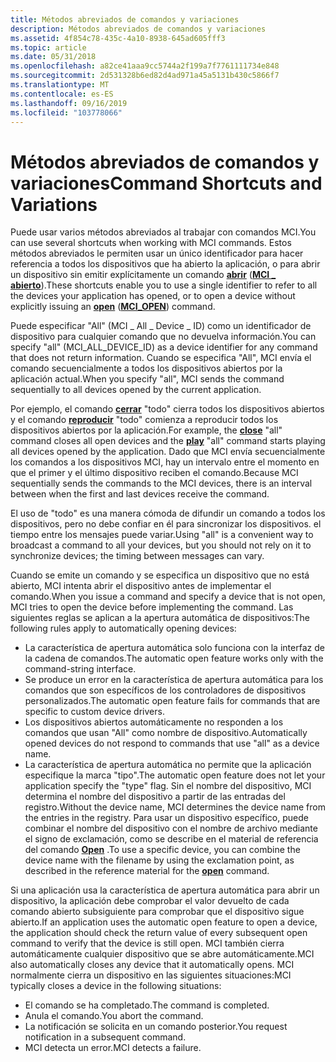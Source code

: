 ```yaml
---
title: Métodos abreviados de comandos y variaciones
description: Métodos abreviados de comandos y variaciones
ms.assetid: 4f854c78-435c-4a10-8938-645ad605fff3
ms.topic: article
ms.date: 05/31/2018
ms.openlocfilehash: a82ce41aaa9cc5744a2f199a7f7761111734e848
ms.sourcegitcommit: 2d531328b6ed82d4ad971a45a5131b430c5866f7
ms.translationtype: MT
ms.contentlocale: es-ES
ms.lasthandoff: 09/16/2019
ms.locfileid: "103778066"
---
```

# <a name="command-shortcuts-and-variations"></a><span data-ttu-id="5bfbf-103">Métodos abreviados de comandos y variaciones</span><span class="sxs-lookup"><span data-stu-id="5bfbf-103">Command Shortcuts and Variations</span></span>

<span data-ttu-id="5bfbf-104">Puede usar varios métodos abreviados al trabajar con comandos MCI.</span><span class="sxs-lookup"><span data-stu-id="5bfbf-104">You can use several shortcuts when working with MCI commands.</span></span> <span data-ttu-id="5bfbf-105">Estos métodos abreviados le permiten usar un único identificador para hacer referencia a todos los dispositivos que ha abierto la aplicación, o para abrir un dispositivo sin emitir explícitamente un comando [**abrir**](open.md) ([**MCI \_ abierto**](mci-open.md)).</span><span class="sxs-lookup"><span data-stu-id="5bfbf-105">These shortcuts enable you to use a single identifier to refer to all the devices your application has opened, or to open a device without explicitly issuing an [**open**](open.md) ([**MCI\_OPEN**](mci-open.md)) command.</span></span>

<span data-ttu-id="5bfbf-106">Puede especificar "All" (MCI \_ All \_ Device \_ ID) como un identificador de dispositivo para cualquier comando que no devuelva información.</span><span class="sxs-lookup"><span data-stu-id="5bfbf-106">You can specify "all" (MCI\_ALL\_DEVICE\_ID) as a device identifier for any command that does not return information.</span></span> <span data-ttu-id="5bfbf-107">Cuando se especifica "All", MCI envía el comando secuencialmente a todos los dispositivos abiertos por la aplicación actual.</span><span class="sxs-lookup"><span data-stu-id="5bfbf-107">When you specify "all", MCI sends the command sequentially to all devices opened by the current application.</span></span>

<span data-ttu-id="5bfbf-108">Por ejemplo, el comando [**cerrar**](close.md) "todo" cierra todos los dispositivos abiertos y el comando [**reproducir**](play.md) "todo" comienza a reproducir todos los dispositivos abiertos por la aplicación.</span><span class="sxs-lookup"><span data-stu-id="5bfbf-108">For example, the [**close**](close.md) "all" command closes all open devices and the [**play**](play.md) "all" command starts playing all devices opened by the application.</span></span> <span data-ttu-id="5bfbf-109">Dado que MCI envía secuencialmente los comandos a los dispositivos MCI, hay un intervalo entre el momento en que el primer y el último dispositivo reciben el comando.</span><span class="sxs-lookup"><span data-stu-id="5bfbf-109">Because MCI sequentially sends the commands to the MCI devices, there is an interval between when the first and last devices receive the command.</span></span>

<span data-ttu-id="5bfbf-110">El uso de "todo" es una manera cómoda de difundir un comando a todos los dispositivos, pero no debe confiar en él para sincronizar los dispositivos. el tiempo entre los mensajes puede variar.</span><span class="sxs-lookup"><span data-stu-id="5bfbf-110">Using "all" is a convenient way to broadcast a command to all your devices, but you should not rely on it to synchronize devices; the timing between messages can vary.</span></span>

<span data-ttu-id="5bfbf-111">Cuando se emite un comando y se especifica un dispositivo que no está abierto, MCI intenta abrir el dispositivo antes de implementar el comando.</span><span class="sxs-lookup"><span data-stu-id="5bfbf-111">When you issue a command and specify a device that is not open, MCI tries to open the device before implementing the command.</span></span> <span data-ttu-id="5bfbf-112">Las siguientes reglas se aplican a la apertura automática de dispositivos:</span><span class="sxs-lookup"><span data-stu-id="5bfbf-112">The following rules apply to automatically opening devices:</span></span>

-   <span data-ttu-id="5bfbf-113">La característica de apertura automática solo funciona con la interfaz de la cadena de comandos.</span><span class="sxs-lookup"><span data-stu-id="5bfbf-113">The automatic open feature works only with the command-string interface.</span></span>
-   <span data-ttu-id="5bfbf-114">Se produce un error en la característica de apertura automática para los comandos que son específicos de los controladores de dispositivos personalizados.</span><span class="sxs-lookup"><span data-stu-id="5bfbf-114">The automatic open feature fails for commands that are specific to custom device drivers.</span></span>
-   <span data-ttu-id="5bfbf-115">Los dispositivos abiertos automáticamente no responden a los comandos que usan "All" como nombre de dispositivo.</span><span class="sxs-lookup"><span data-stu-id="5bfbf-115">Automatically opened devices do not respond to commands that use "all" as a device name.</span></span>
-   <span data-ttu-id="5bfbf-116">La característica de apertura automática no permite que la aplicación especifique la marca "tipo".</span><span class="sxs-lookup"><span data-stu-id="5bfbf-116">The automatic open feature does not let your application specify the "type" flag.</span></span> <span data-ttu-id="5bfbf-117">Sin el nombre del dispositivo, MCI determina el nombre del dispositivo a partir de las entradas del registro.</span><span class="sxs-lookup"><span data-stu-id="5bfbf-117">Without the device name, MCI determines the device name from the entries in the registry.</span></span> <span data-ttu-id="5bfbf-118">Para usar un dispositivo específico, puede combinar el nombre del dispositivo con el nombre de archivo mediante el signo de exclamación, como se describe en el material de referencia del comando [**Open**](open.md) .</span><span class="sxs-lookup"><span data-stu-id="5bfbf-118">To use a specific device, you can combine the device name with the filename by using the exclamation point, as described in the reference material for the [**open**](open.md) command.</span></span>

<span data-ttu-id="5bfbf-119">Si una aplicación usa la característica de apertura automática para abrir un dispositivo, la aplicación debe comprobar el valor devuelto de cada comando abierto subsiguiente para comprobar que el dispositivo sigue abierto.</span><span class="sxs-lookup"><span data-stu-id="5bfbf-119">If an application uses the automatic open feature to open a device, the application should check the return value of every subsequent open command to verify that the device is still open.</span></span> <span data-ttu-id="5bfbf-120">MCI también cierra automáticamente cualquier dispositivo que se abre automáticamente.</span><span class="sxs-lookup"><span data-stu-id="5bfbf-120">MCI also automatically closes any device that it automatically opens.</span></span> <span data-ttu-id="5bfbf-121">MCI normalmente cierra un dispositivo en las siguientes situaciones:</span><span class="sxs-lookup"><span data-stu-id="5bfbf-121">MCI typically closes a device in the following situations:</span></span>

-   <span data-ttu-id="5bfbf-122">El comando se ha completado.</span><span class="sxs-lookup"><span data-stu-id="5bfbf-122">The command is completed.</span></span>
-   <span data-ttu-id="5bfbf-123">Anula el comando.</span><span class="sxs-lookup"><span data-stu-id="5bfbf-123">You abort the command.</span></span>
-   <span data-ttu-id="5bfbf-124">La notificación se solicita en un comando posterior.</span><span class="sxs-lookup"><span data-stu-id="5bfbf-124">You request notification in a subsequent command.</span></span>
-   <span data-ttu-id="5bfbf-125">MCI detecta un error.</span><span class="sxs-lookup"><span data-stu-id="5bfbf-125">MCI detects a failure.</span></span>

 

 




